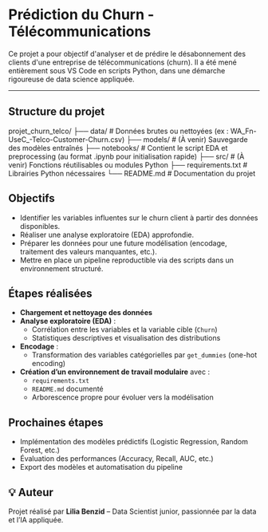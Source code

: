 # Prédiction du Churn - Télécommunications

Ce projet a pour objectif d'analyser et de prédire le désabonnement des clients d'une entreprise de télécommunications (churn). Il a été mené entièrement sous VS Code en scripts Python, dans une démarche rigoureuse de data science appliquée.

---

##  Structure du projet
projet_churn_telco/
├── data/                # Données brutes ou nettoyées (ex : WA_Fn-UseC_-Telco-Customer-Churn.csv)
├── models/              # (À venir) Sauvegarde des modèles entraînés
├── notebooks/           # Contient le script EDA et preprocessing (au format .ipynb pour initialisation rapide)
├── src/                 # (À venir) Fonctions réutilisables ou modules Python
├── requirements.txt     # Librairies Python nécessaires
└── README.md            # Documentation du projet


## Objectifs

- Identifier les variables influentes sur le churn client à partir des données disponibles.
- Réaliser une analyse exploratoire (EDA) approfondie.
- Préparer les données pour une future modélisation (encodage, traitement des valeurs manquantes, etc.).
- Mettre en place un pipeline reproductible via des scripts dans un environnement structuré.

## Étapes réalisées

- **Chargement et nettoyage des données**
- **Analyse exploratoire (EDA)** :
  - Corrélation entre les variables et la variable cible (`Churn`)
  - Statistiques descriptives et visualisation des distributions
- **Encodage** :
  - Transformation des variables catégorielles par `get_dummies` (one-hot encoding)
- **Création d’un environnement de travail modulaire** avec :
  - `requirements.txt`
  - `README.md` documenté
  - Arborescence propre pour évoluer vers la modélisation

## Prochaines étapes

- Implémentation des modèles prédictifs (Logistic Regression, Random Forest, etc.)
- Évaluation des performances (Accuracy, Recall, AUC, etc.)
- Export des modèles et automatisation du pipeline

## 💡 Auteur

Projet réalisé par **Lilia Benzid** – Data Scientist junior, passionnée par la data et l’IA appliquée.
